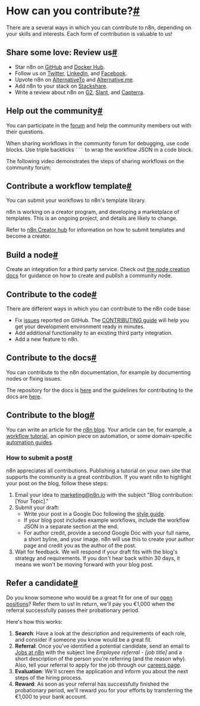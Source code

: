 [](https://github.com/n8n-io/n8n-docs/edit/main/docs/help-community/contributing.md "Edit this page")

# How can you contribute?[#](#how-can-you-contribute "Permanent link")

There are a several ways in which you can contribute to n8n, depending on your skills and interests. Each form of contribution is valuable to us!

## Share some love: Review us[#](#share-some-love-review-us "Permanent link")

*   Star n8n on [GitHub](https://github.com/n8n-io/n8n) and [Docker Hub](https://hub.docker.com/r/n8nio/n8n).
*   Follow us on [Twitter](https://twitter.com/n8n_io), [LinkedIn](https://www.linkedin.com/company/28491094), and [Facebook](https://www.facebook.com/n8nio/).
*   Upvote n8n on [AlternativeTo](https://alternativeto.net/software/n8n-io/) and [Alternative.me](https://alternative.me/n8n-io).
*   Add n8n to your stack on [Stackshare](https://stackshare.io/n8n).
*   Write a review about n8n on [G2](https://www.g2.com/products/n8n/reviews), [Slant](https://www.slant.co/improve/options/37977/~n8n-review), and [Capterra](https://www.capterra.com/p/198028/n8n-io/).

## Help out the community[#](#help-out-the-community "Permanent link")

You can participate in the [forum](https://community.n8n.io/) and help the community members out with their questions.

When sharing workflows in the community forum for debugging, use code blocks. Use triple backticks ` ``` ` to wrap the workflow JSON in a code block.

The following video demonstrates the steps of sharing workflows on the community forum:

## Contribute a workflow template[#](#contribute-a-workflow-template "Permanent link")

You can submit your workflows to n8n's template library.

n8n is working on a creator program, and developing a marketplace of templates. This is an ongoing project, and details are likely to change.

Refer to [n8n Creator hub](https://www.notion.so/n8n/n8n-Creator-hub-7bd2cbe0fce0449198ecb23ff4a2f76f) for information on how to submit templates and become a creator.

## Build a node[#](#build-a-node "Permanent link")

Create an integration for a third party service. Check out [the node creation docs](../../integrations/creating-nodes/overview/) for guidance on how to create and publish a community node.

## Contribute to the code[#](#contribute-to-the-code "Permanent link")

There are different ways in which you can contribute to the n8n code base:

*   Fix [issues](https://github.com/n8n-io/n8n/issues) reported on GitHub. The [CONTRIBUTING guide](https://github.com/n8n-io/n8n/blob/master/CONTRIBUTING.md) will help you get your development environment ready in minutes.
*   Add additional functionality to an existing third party integration.
*   Add a new feature to n8n.

## Contribute to the docs[#](#contribute-to-the-docs "Permanent link")

You can contribute to the n8n documentation, for example by documenting nodes or fixing issues.

The repository for the docs is [here](https://github.com/n8n-io/n8n-docs) and the guidelines for contributing to the docs are [here](https://github.com/n8n-io/n8n-docs/blob/master/CONTRIBUTING.md).

## Contribute to the blog[#](#contribute-to-the-blog "Permanent link")

You can write an article for the [n8n blog](https://blog.n8n.io/). Your article can be, for example, a [workflow tutorial](https://blog.n8n.io/tag/tutorial/), an opinion piece on automation, or some domain-specific [automation guides](https://blog.n8n.io/tag/guide/).

### How to submit a post[#](#how-to-submit-a-post "Permanent link")

n8n appreciates all contributions. Publishing a tutorial on your own site that supports the community is a great contribution. If you want n8n to highlight your post on the blog, follow these steps:

1.  Email your idea to [marketing@n8n.io](mailto:marketing@n8n.io) with the subject "Blog contribution: \[Your Topic\]."
2.  Submit your draft:
    *   Write your post in a Google Doc following the [style guide](https://www.notion.so/97dc73436a624933b75ddc941a361b70?pvs=21).
    *   If your blog post includes example workflows, include the workflow JSON in a separate section at the end.
    *   For author credit, provide a second Google Doc with your full name, a short byline, and your image. n8n will use this to create your author page and credit you as the author of the post.
3.  Wait for feedback. We will respond if your draft fits with the blog's strategy and requirements. If you don't hear back within 30 days, it means we won't be moving forward with your blog post.

## Refer a candidate[#](#refer-a-candidate "Permanent link")

Do you know someone who would be a great fit for one of our [open positions](https://n8n.io/careers)? Refer them to us! In return, we'll pay you €1,000 when the referral successfully passes their probationary period.

Here's how this works:

1.  **Search**: Have a look at the description and requirements of each role, and consider if someone you know would be a great fit.
2.  **Referral**: Once you've identified a potential candidate, send an email to [Jobs at n8n](mailto:jobs@n8n.io) with the subject line _Employee referral - \[job title\]_ and a short description of the person you're referring (and the reason why). Also, tell your referral to apply for the job through our [careers page](https://n8n.io/careers).
3.  **Evaluation**: We'll screen the application and inform you about the next steps of the hiring process.
4.  **Reward**: As soon as your referral has successfully finished the probationary period, we'll reward you for your efforts by transferring the €1,000 to your bank account.